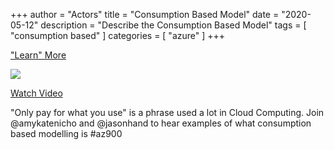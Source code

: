 +++
author = "Actors"
title = "Consumption Based Model"
date = "2020-05-12"
description = "Describe the Consumption Based Model"
tags = [
    "consumption based"
]
categories = [
    "azure"
]
+++

["Learn" More](https://jhand.dev/22)

[![](https://jhandcdn.blob.core.windows.net/blob/snackablecloud/1d-ConsumptionBased.png)](https://twitter.com/i/status/1258562260387201025)

[Watch Video](https://twitter.com/i/status/1258562260387201025)

"Only pay for what you use" is a phrase used a lot in Cloud Computing. Join @amykatenicho and @jasonhand to hear examples of what consumption based modelling is #az900